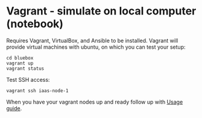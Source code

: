 # Vagrant - simulate on local computer (notebook)

Requires Vagrant, VirtualBox, and Ansible to be installed. Vagrant will provide virtual
machines with ubuntu, on which you can test your setup:
```
cd bluebox
vagrant up
vagrant status
```

Test SSH access:
```
vagrant ssh iaas-node-1
```

When you have your vagrant nodes up and ready follow up with [Usage guide](https://github.com/huntdatacenter/BlueBox/blob/master/docs/usage.md).
